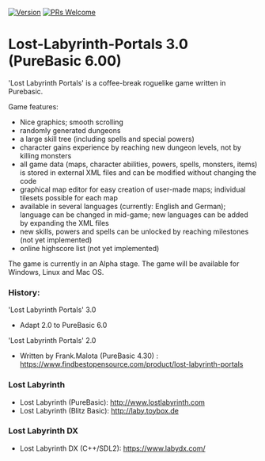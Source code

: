 [![Version](https://img.shields.io/badge/3.0.alpha1-brightgreen.svg)](https://github.com/adxeproject/adxe/pulls)
[![PRs Welcome](https://img.shields.io/badge/PRs-welcome-blue.svg)](https://github.com/adxeproject/adxe/pulls)

# Lost-Labyrinth-Portals 3.0 (PureBasic 6.00)
'Lost Labyrinth Portals' is a coffee-break roguelike game written in Purebasic.

Game features: 
* Nice graphics; smooth scrolling 
* randomly generated dungeons 
* a large skill tree (including spells and special powers) 
* character gains experience by reaching new dungeon levels, not by killing monsters 
* all game data (maps, character abilities, powers, spells, monsters, items) is stored in external XML files and can be modified without changing the code 
* graphical map editor for easy creation of user-made maps; individual tilesets possible for each map 
* available in several languages (currently: English and German); language can be changed in mid-game; new languages can be added by expanding the XML files 
* new skills, powers and spells can be unlocked by reaching milestones (not yet implemented) 
* online highscore list (not yet implemented)

The game is currently in an Alpha stage. 
The game will be available for Windows, Linux and Mac OS.


### History:
'Lost Labyrinth Portals' 3.0
- Adapt 2.0 to PureBasic 6.0

'Lost Labyrinth Portals' 2.0 
- Written by Frank.Malota (PureBasic 4.30) : https://www.findbestopensource.com/product/lost-labyrinth-portals


### Lost Labyrinth
* Lost Labyrinth (PureBasic): http://www.lostlabyrinth.com 
* Lost Labyrinth (Blitz Basic): http://laby.toybox.de

### Lost Labyrinth DX 
- Lost Labyrinth DX (C++/SDL2): https://www.labydx.com/

